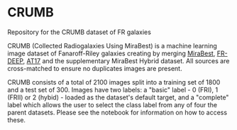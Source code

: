 # CRUMB
Repository for the CRUMB dataset of FR galaxies

CRUMB (Collected Radiogalaxies Using MiraBest) is a machine learning image dataset of Fanaroff-Riley galaxies creating by merging [MiraBest](https://github.com/fmporter/MiraBest-full), [FR-DEEP](https://arxiv.org/abs/1903.11921), [AT17](https://arxiv.org/abs/1705.03413) and the supplementary MiraBest Hybrid dataset. All sources are cross-matched to ensure no duplicates images are present.

CRUMB consists of a total of 2100 images split into a training set of 1800 and a test set of 300. Images have two labels: a "basic" label - 0 (FRI), 1 (FRII) or 2 (hybid) - loaded as the dataset's default target, and a "complete" label which allows the user to select the class label from any of four the parent datasets. Please see the notebook for information on how to access these.
